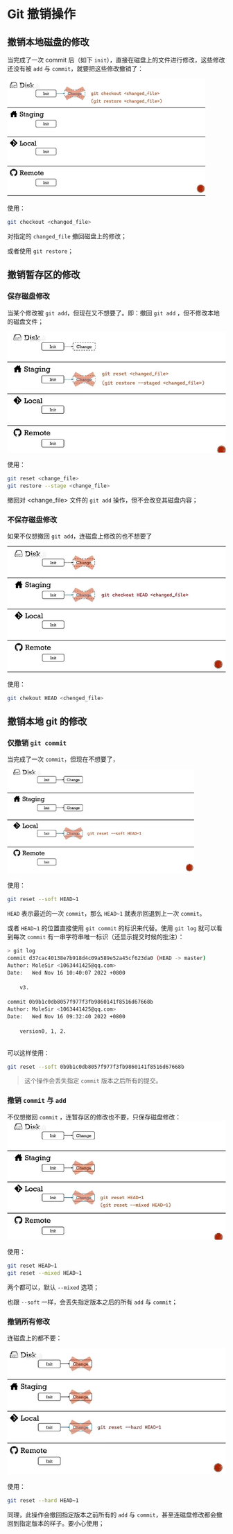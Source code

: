 # Git 撤销操作

## 撤销本地磁盘的修改

当完成了一次 commit 后（如下 `init`），直接在磁盘上的文件进行修改，这些修改还没有被 `add` 与 `commit`，就要把这些修改撤销了：

<img src="pics/3-Git撤销操作.assets/A691F600CF16E65FB4B3AC395FFC4DC3.jpg" alt="img" style="zoom:50%;" />

使用：

````bash
git checkout <changed_file>
````

对指定的 `changed_file` 撤回磁盘上的修改；

或者使用 `git restore`；



## 撤销暂存区的修改

### 保存磁盘修改

当某个修改被 `git add`，但现在又不想要了。即：撤回 `git add` ，但不修改本地的磁盘文件；

<img src="pics/3-Git撤销操作.assets/EB8C872B7BEB15816D584CEC36A99163.jpg" alt="img" style="zoom:60%;" />

使用：

```bash
git reset <change_file>
git restore --stage <change_file>
```

撤回对 <change_file> 文件的 `git add` 操作，但不会改变其磁盘内容；

### 不保存磁盘修改

如果不仅想撤回 `git add`，连磁盘上修改的也不想要了

<img src="pics/3-Git撤销操作.assets/4BFE95F6E9CA3B3FF46DA1D4530345E2.jpg" alt="img" style="zoom:60%;" />

使用：

````bash
git chekout HEAD <chenged_file>
````



## 撤销本地 git 的修改

### 仅撤销 `git commit`

当完成了一次 `commit`，但现在不想要了，

<img src="pics/3-Git撤销操作.assets/A9A6B7EFE5A582ADBF25D3D21EEE8C12.jpg" alt="img" style="zoom:60%;" />

使用：

````bash
git reset --soft HEAD~1
````

`HEAD` 表示最近的一次 `commit`，那么 `HEAD~1` 就表示回退到上一次 `commit`。

或者 `HEAD~1` 的位置直接使用 `git commit` 的标识来代替。使用 `git log` 就可以看到每次 `commit` 有一串字符串唯一标识（还显示提交时候的批注）：

````bash
> git log
commit d37cac40138e7b918d4c09a589e52a45cf623da0 (HEAD -> master)
Author: MoleSir <1063441425@qq.com>
Date:   Wed Nov 16 10:40:07 2022 +0800

    v3.

commit 0b9b1c0db8057f977f3fb9860141f8516d67668b
Author: MoleSir <1063441425@qq.com>
Date:   Wed Nov 16 09:32:40 2022 +0800

    version0, 1, 2.
    
````

可以这样使用：

```bash
git reset --soft 0b9b1c0db8057f977f3fb9860141f8516d67668b
```

> 这个操作会丢失指定 `commit` 版本之后所有的提交。

### 撤销 `commit` 与 `add`

不仅想撤回 `commit` ，连暂存区的修改也不要，只保存磁盘修改：
											<img src="pics/3-Git撤销操作.assets/A29E0D2B241E445F8318BB65DC766CE6.jpg" alt="img" style="zoom:60%;" />

使用：

````bash
git reset HEAD~1
git reset --mixed HEAD~1
````

两个都可以，默认 `--mixed` 选项；

也跟 `--soft` 一样，会丢失指定版本之后的所有 `add` 与 `commit`；

### 撤销所有修改

连磁盘上的都不要：

<img src="pics/3-Git撤销操作.assets/67BA09FB06857524B97DA49C28BB41CB.jpg" alt="img" style="zoom:60%;" />

使用：

```bash
git reset --hard HEAD~1
```

同理，此操作会撤回指定版本之前所有的 `add` 与 `commit`，甚至连磁盘修改都会撤回到指定版本的样子。要小心使用；